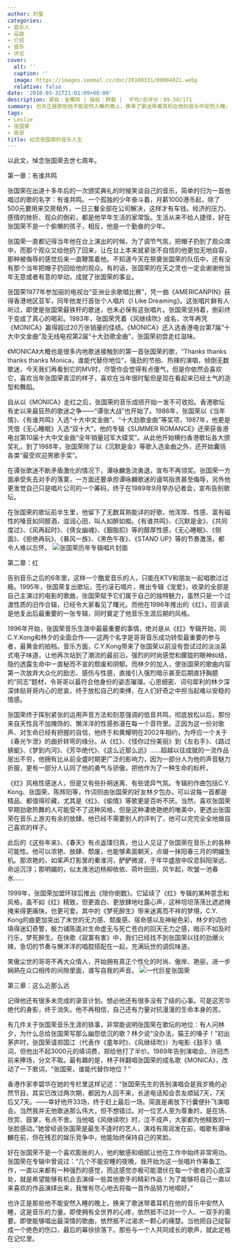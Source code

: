 ```yaml
---
author: 刘萤
categories:
- 音乐人
- 品碟
- 介绍
- 音乐
- 评论
cover:
  alt: ''
  caption: ''
  image: https://images.soomal.cc/doc/20100331/00004821.webp
  relative: false
date: '2010-03-31T21:01:09+08:00'
description: 源自：金鹰网 | 版权：转载 |  平均/总评分：09.50/171
summary: 也许正是那些他不能安然入睡的晚上，换来了歌迷带着耳机在他的音乐中安然入睡，这是音乐的力量。即使拥有全世界的心疼，依然抵不过对一个人、一双手的需要。即使能够唱出最深情的歌曲，依然抵不过渴求一颗心的痛楚。当他把自己绽裂成一个绝色的伤口，最后的幕徐徐落下。那些与一个人共同成长的歌声，就此定格在记忆里……
tags:
- Leslie
- 张国荣
- 哥哥
title: 纪念张国荣的音乐人生
---
```


以此文，悼念张国荣去世七周年。



第一章：有谁共鸣



张国荣在出道十多年后的一次颁奖典礼的时候笑谈自己的音乐，简单的归为一首他唱过的歌的名字：有谁共鸣。一个孤独的少年奋斗着，月薪1000港币起，除了500元要用来交房租外，一日三餐全部在公司解决，这样才有车钱。经济的压力、感情的挫折、观众的倒彩，都是他早年生活的家常饭。生活从来不给人捷径，好在张国荣不是一个偷懒的孩子，相反，他是一个勤奋的少年。

张国荣一直都记得当年他在台上演出的时候，为了调节气氛，把帽子扔到了观众席中，而那个观众又给他扔了回来，让在台上本来就紧张不自信的他更加无地自容，那种被侮辱的感觉后来一直鞭策着他。不知道今天在祭奠张国荣的队伍中，还有没有那个当年把帽子扔回给他的观众。有的话，张国荣的在天之灵也一定会谢谢他当年无意或者有意的举动，成就了张国荣的事业。

张国荣1977年参加丽的电视台“亚洲业余歌唱比赛”，凭一曲《AMERICANPIN》获得香港地区亚军，同年他发行首张个人唱片《I Like Dreaming》。这张唱片鲜有人听过，即使是张国荣最铁杆的歌迷，也未必保有这张唱片。张国荣坚持着，倒彩终于变成了真心的喝彩。1983年，张国荣凭着《风继续吹》成名，次年再凭《MONICA》赢得超过20万张销量的佳绩。《MONICA》还入选香港电台第7届“十大中文金曲”及无线电视第2届“十大劲歌金曲”，张国荣初尝走红滋味。

《MONICA》大概也是很多内地歌迷接触到的第一首张国荣的歌，“Thanks thanks thanks thanks Monica，谁能代替你地位”，强劲的节拍、热辣的演唱，倾倒无数歌迷，今天我们再看到它的MV时，尽管你会觉得有点傻气，但是你依然会喜欢它，喜欢当年张国荣青涩的样子，喜欢在当年很时髦但是现在看起来已经土气的造型和舞蹈。

自从以《MONICA》走红之后，张国荣的音乐成绩开始一发不可收拾。香港歌坛有史以来最狂热的歌迷之争――“谭张大战”也开始了。1986年，张国荣以《当年情》、《有谁共鸣》入选“十大中文金曲”、“十大劲歌金曲”等奖项，1987年，他更是凭借《无心睡眠》入选“双十大”，他的专辑《SUMMER ROMANCE》还荣获香港电台第10届十大中文金曲“全年销量冠军大碟奖”。从此他开始横扫香港歌坛各大颁奖礼，到了1988年，张国荣除了以《沉默是金》等歌入选金曲之外，还开始囊括各类“最受欢迎男歌手奖”。

在谭张歌迷不断矛盾激化的情况下，谭咏麟急流勇退，宣布不再领奖。张国荣一方面承受失去对手的落寞，一方面还要承担谭咏麟歌迷的谩骂指责甚至侮辱，另外他更发觉自己只是唱片公司的一个筹码，终于在1989年9月举办记者会，宣布告别歌坛。

在张国荣的歌坛前半生里，他留下了无数耳熟能详的好歌，他浑厚、性感、富有磁性的嗓音如同醇酒，滋润心田，叫人如醉如痴。《有谁共鸣》、《沉默是金》、《共同度过》、《风再起时》、《倩女幽魂》、《胭脂扣》等的醇厚性感，《无心睡眠》、《侧面》、《拒绝再玩》、《暴风一族》、《黑色午夜》、《STAND UP》等的节奏激荡，都令人难以忘怀。
![张国荣历年专辑唱片封面](https://images.soomal.cc/doc/20100331/00004820.webp)





第二章：红

告别音乐之后的6年里，这样一个酷爱音乐的人，只能在KTV和朋友一起唱歌过过瘾。1995年，张国荣复出歌坛，签约滚石唱片，推出专辑《宠爱》，收录的全部是自己主演过的电影的歌曲，张国荣赋予它们属于自己的独特魅力，虽然只是一个过渡性质的旧作合辑，已经令大家看见了曙光。而他在1996年推出的《红》，应该说是他复出后最重要的一张专辑，同时奠定了他音乐生涯后期的风格。

1996年开始，张国荣音乐生涯中最最重要的事情，绝对是从《红》专辑开始，同C.Y.Kong和林夕的全面合作――这两个名字是哥哥音乐成功转型最重要的参与者，最黄金的拍档。音乐方面，C.Y.Kong带来了张国荣以前没有尝试过的淡淡英式电子味道，让他再次站到了潮流的最前沿，强烈的时尚感觉和朦胧的眼神纠结，隐约透露生命中一直秘而不宣的颓废和阴郁。而林夕的加入，使张国荣的歌曲内容第一次放弃大众化的励志、感伤与性感，直接引入强烈暗示甚至后期直抒胸臆的“同志”题材，令哥哥以最符合他身份的姿态璀璨。心思细密、词句犀利的林夕深深体贴哥哥内心的悲哀，终于放松自己的束缚，在人们好奇之中担当起难以安稳的情感。

张国荣终于挥别紧张的运用声音方法和刻意强调的低音共鸣，彻底放松以后，那份来自天性且不加掩饰的、懒洋洋的性感弥漫在每一个音符里。正因为这一份对歌声、对生命已经有把握的自信，他终于和黄耀明在2002年相约，为呼应一个关于《春光乍泄》的曲折转弯的缘分。从《红》、《怪你过份美丽》到《左右手》、《路过蜻蜓》、《梦到内河》、《芳华绝代》、《这么近那么远》……超越以往成就的一流作品层出不穷，他拥有比从前全盛时期更广泛的影响力，因为一部分人为他的声音魅力折服，更有一部分人认同了他的勇气与骄傲，把他作为了一种生命的标杆。　

《红》风格性感迷人，但是又有些扑朔迷离、有些诡异气氛。专辑的作曲包括C.Y. Kong、张国荣、陈辉阳等，作词则由张国荣的好友林夕包办。可以说每一首都是精品、都值得珍藏，尤其是《红》、《偷情》等歌更是百听不厌。当然，喜欢张国荣早期劲歌热舞的人可能受不了这种风格，但是这种凄绝艳绝的唯美中，更透出张国荣在音乐上游刃有余的放肆。他已经不需要别人的评判了，他可以完完全全地做自己喜欢的样子。

此后的《这些年来》、《春天》有点返璞归真，也让人见证了张国荣在音乐上的各种可能性。他可以浓艳、放肆、颓废，也能够素面朝天，点缀一抹阳春三月的明媚生机。那浓艳的，如桨声灯影里的秦淮河，酽酽微波，于年华盛放中叹息斜阳渐远、命运沉浮；那明媚的，似太液池边杨柳依依、荷叶田田，风乍起，吹皱一池春水……

1999年，张国荣加盟环球后推出《陪你倒数》。它延续了《红》专辑的某种意念和风格，虽不如《红》精致，但更直白、更放肆地吐露心声，这种坦坦荡荡比遮遮掩掩来得更痛快，也更可爱。其中的《梦死醉生》带来迷离而不祥的梦境，C.Y. Kong的曲更加突出了末世的无力感、颓废感、宿命感以及神秘色彩，林夕的词也填得迷幻奇警，极力铺陈面对生命虚无与死亡苍白的回天无力之感，暗示不如及时行乐，梦死醉生。在快歌《寂寞有害》中，我们已经找不到张国荣以往的劲爆火辣，急切的节奏与懒洋洋的唱腔搭配在一起，充满玩世的调侃味道。

笑傲尘世的哥哥不再大众情人，开始拥有真正个性化的时尚、傲岸、艳丽，进一步娴熟在众口相传的间隙里面，谱写自我的声音。
![一代巨星张国荣](https://images.soomal.cc/doc/20100331/00004821.webp)





第三章：这么近那么远

记得他还有很多未完成的录音计划。想必他还有很多没有了结的心事。可是这芳华绝代的身影，终于消失。他不再相信，自己还有力量对抗漫漫的生命本身的苦。

有几件关于张国荣音乐生涯的轶事，非常能说明张国荣在歌坛的地位：有人问林夕，为什么总给张国荣写那么幽怨低沉的歌？林夕说“没办法，猫王的嗓子！”初出茅庐时，张国荣请郑国江（代表作《童年时》、《风继续吹》）为电影《鼓手》填词，但他出不起3000元的填词费，郑给他打了半价。1989年告别演唱会，许冠杰前来捧场，分文不取。最有趣的是，林子祥翻唱张国荣的成名歌《MONICA》，改动了一下歌词，“张国荣，谁能代替你地位？”

香港作家李碧华在她的专栏里这样记述：“张国荣先生的告别演唱会是我岁晚的必然节目。其实已改过两次期，都因为人回不来，长途电话知会吾友顺延7天，7天后又7天。――幸好他开33场，终于赶上最后一场。简直是甫放下行囊便扑飞演唱会。当然我并无他歌迷那么伟大，但不想错过。对一位艺人至为尊重的，是在场、欣赏、鼓掌，有点不舍。当他唱《风继续吹》时，泣不成声，大家都为他精致的一张脸感动。”她曾经说张国荣是最生不逢时的艺人，演戏有周润发在前，唱歌有谭咏麟在前，但在残忍的娱乐竞争中，他能始终保持自己的笑脸。

好在张国荣不是一个喜欢膨胀的人，他的敏感和细腻让他在工作中始终非常用功。张国荣在专辑中曾说过：“几个不能安睡的夜晚，我开始为这一张唱片作筹备工作，一直以来都有一种强烈的感觉，而这感觉亦极可能潜伏在每一个歌者的心底深处，就是希望能够有机会去演绎一些其他歌手的精彩作品！为了能够将自己一直以来喜欢的作品演绎出来，我惟有尽心地去将每一首作品努力地唱好。”

也许正是那些他不能安然入睡的晚上，换来了歌迷带着耳机在他的音乐中安然入睡，这是音乐的力量。即使拥有全世界的心疼，依然抵不过对一个人、一双手的需要。即使能够唱出最深情的歌曲，依然抵不过渴求一颗心的痛楚。当他把自己绽裂成一个绝色的伤口，最后的幕徐徐落下。那些与一个人共同成长的歌声，就此定格在记忆里。